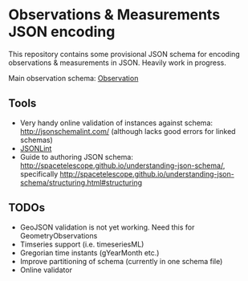 # Observations & Measurements JSON encoding

This repository contains some provisional JSON schema for encoding observations & measurements in JSON. Heavily work in progress. 

Main observation schema: [Observation](https://stash.csiro.au/projects/WML/repos/om-json/browse/Observation.json)

## Tools

  * Very handy online validation of instances against schema: http://jsonschemalint.com/ (although lacks good errors for linked schemas)
  * [JSONLint](http://jsonlint.com)
  * Guide to authoring JSON schema: http://spacetelescope.github.io/understanding-json-schema/, specifically http://spacetelescope.github.io/understanding-json-schema/structuring.html#structuring

## TODOs

  * GeoJSON validation is not yet working. Need this for GeometryObservations
  * Timseries support (i.e. timeseriesML)
  * Gregorian time instants (gYearMonth etc.)
  * Improve partitioning of schema (currently in one schema file)
  * Online validator 
